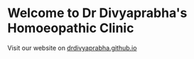 # Welcome to Dr Divyaprabha's Homoeopathic Clinic


Visit our website on <a href="https://drdivyaprabha.github.io/" target="_blank">drdivyaprabha.github.io</a>
